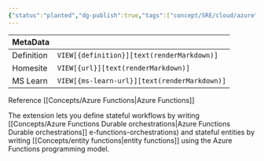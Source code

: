```yaml
---
{"status":"planted","dg-publish":true,"tags":["concept/SRE/cloud/azure"],"ms-learn-url":"https://learn.microsoft.com/en-us/azure/azure-functions/durable/durable-functions-overview?tabs=in-process%2Cnodejs-v3%2Cv1-model&pivots=csharp","definition":"Durable Functions is an extension of Azure Functions that lets you write stateful functions in a serverless compute environment.","creation_date":"2024-05-02 18:40","permalink":"/concepts/azure-durable-functions/","dgPassFrontmatter":true}
---
```


| MetaData   |                                              |
| ---------- | -------------------------------------------- |
| Definition | `VIEW[{definition}][text(renderMarkdown)]`   |
| Homesite   | `VIEW[{url}][text(renderMarkdown)]`          |
| MS Learn   | `VIEW[{ms-learn-url}][text(renderMarkdown)]` |

Reference [[Concepts/Azure Functions\|Azure Functions]]

The extension lets you define stateful workflows by writing [[Concepts/Azure Functions Durable orchestrations\|Azure Functions Durable orchestrations]] e-functions-orchestrations) and stateful entities by writing [[Concepts/entity functions\|entity functions]] using the Azure Functions programming model.